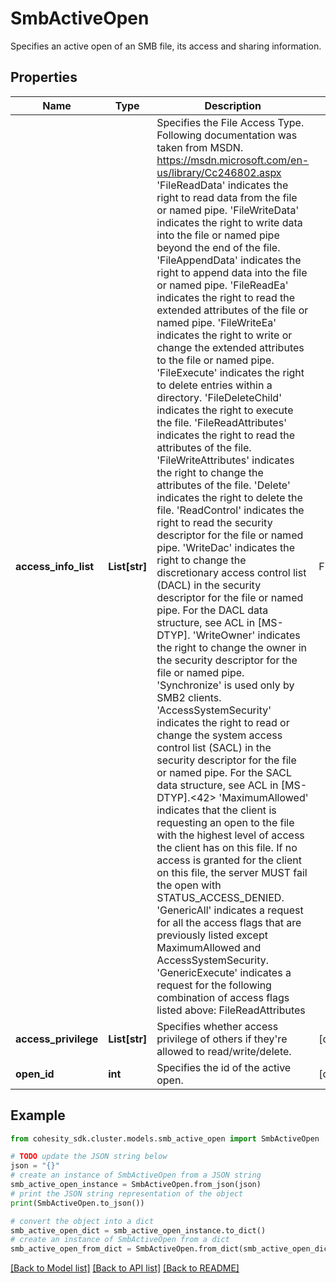 # SmbActiveOpen

Specifies an active open of an SMB file, its access and sharing information.

## Properties

Name | Type | Description | Notes
------------ | ------------- | ------------- | -------------
**access_info_list** | **List[str]** | Specifies the File Access Type. Following documentation was taken from MSDN. https://msdn.microsoft.com/en-us/library/Cc246802.aspx  &#39;FileReadData&#39; indicates the right to read data from the file or named   pipe. &#39;FileWriteData&#39; indicates the right to write data into the file or named   pipe beyond the end of the file. &#39;FileAppendData&#39; indicates the right to append data into the file or named   pipe. &#39;FileReadEa&#39; indicates the right to read the extended attributes of the   file or named pipe. &#39;FileWriteEa&#39; indicates the right to write or change the extended   attributes to the file or named pipe. &#39;FileExecute&#39; indicates the right to delete entries within a directory. &#39;FileDeleteChild&#39; indicates the right to execute the file. &#39;FileReadAttributes&#39; indicates the right to read the attributes of the   file. &#39;FileWriteAttributes&#39; indicates the right to change the attributes of the   file. &#39;Delete&#39; indicates the right to delete the file. &#39;ReadControl&#39; indicates the right to read the security descriptor for the   file or named pipe. &#39;WriteDac&#39; indicates the right to change the discretionary access control   list (DACL) in the security descriptor for the file or named pipe. For   the DACL data structure, see ACL in [MS-DTYP]. &#39;WriteOwner&#39; indicates the right to change the owner in the security   descriptor for the file or named pipe. &#39;Synchronize&#39; is used only by SMB2 clients. &#39;AccessSystemSecurity&#39; indicates the right to read or change the system   access control list (SACL) in the security descriptor for the file or   named pipe. For the SACL data structure, see ACL in [MS-DTYP].&lt;42&gt; &#39;MaximumAllowed&#39; indicates that the client is requesting an open to the   file with the highest level of access the client has on this file.   If no access is granted for the client on this file, the server MUST   fail the open with STATUS_ACCESS_DENIED. &#39;GenericAll&#39; indicates a request for all the access flags that are   previously listed except MaximumAllowed and AccessSystemSecurity. &#39;GenericExecute&#39; indicates a request for the following combination of   access flags listed above:   FileReadAttributes| FileExecute| Synchronize| ReadControl. &#39;GenericWrite&#39; indicates a request for the following combination of   access flags listed above:   FileWriteData| FileAppendData| FileWriteAttributes| FileWriteEa|   Synchronize| ReadControl. &#39;GenericRead&#39; indicates a request for the following combination of   access flags listed above:   FileReadData| FileReadAttributes| FileReadEa| Synchronize|   ReadControl. | [optional] 
**access_privilege** | **List[str]** | Specifies whether access privilege of others if they&#39;re allowed to read/write/delete. | [optional] 
**open_id** | **int** | Specifies the id of the active open. | [optional] 

## Example

```python
from cohesity_sdk.cluster.models.smb_active_open import SmbActiveOpen

# TODO update the JSON string below
json = "{}"
# create an instance of SmbActiveOpen from a JSON string
smb_active_open_instance = SmbActiveOpen.from_json(json)
# print the JSON string representation of the object
print(SmbActiveOpen.to_json())

# convert the object into a dict
smb_active_open_dict = smb_active_open_instance.to_dict()
# create an instance of SmbActiveOpen from a dict
smb_active_open_from_dict = SmbActiveOpen.from_dict(smb_active_open_dict)
```
[[Back to Model list]](../README.md#documentation-for-models) [[Back to API list]](../README.md#documentation-for-api-endpoints) [[Back to README]](../README.md)


